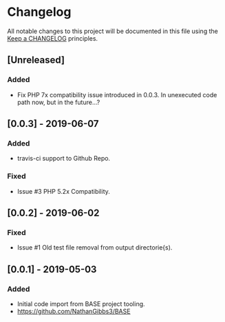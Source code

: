 # Changelog
All notable changes to this project will be documented in this file using the
[Keep a CHANGELOG](http://keepachangelog.com) principles.

## [Unreleased]
### Added
- Fix PHP 7x compatibility issue introduced in 0.0.3.
  In unexecuted code path now, but in the future...?

## [0.0.3] - 2019-06-07
### Added
- travis-ci support to Github Repo.
### Fixed
- Issue #3 PHP 5.2x Compatibility.

## [0.0.2] - 2019-06-02
### Fixed
- Issue #1 Old test file removal from output directorie{s).

## [0.0.1] - 2019-05-03
### Added
- Initial code import from BASE project tooling.
- https://github.com/NathanGibbs3/BASE
